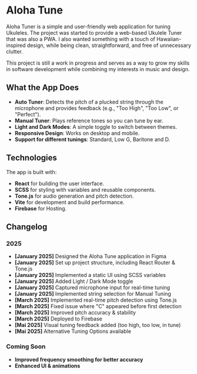 # Aloha Tune
Aloha Tuner is a simple and user-friendly web application for tuning Ukuleles. The project was started to provide a web-based Ukulele Tuner that was also a PWA. I also wanted something with a touch of Hawaiian-inspired design, while being clean, straightforward, and free of unnecessary clutter. 

This project is still a work in progress and serves as a way to grow my skills in software development while combining my interests in music and design.

## What the App Does

- **Auto Tuner**: Detects the pitch of a plucked string through the microphone and provides feedback (e.g., "Too High", "Too Low", or "Perfect").
- **Manual Tuner**: Plays reference tones so you can tune by ear.
- **Light and Dark Modes**: A simple toggle to switch between themes.
- **Responsive Design**: Works on desktop and mobile.
- **Support for different tunings**: Standard, Low G, Baritone and D.

## Technologies

The app is built with:
- **React** for building the user interface.
- **SCSS** for styling with variables and reusable components.
- **Tone.js** for audio generation and pitch detection.
- **Vite** for development and build performance.
- **Firebase** for Hosting.

## Changelog

### 2025

- **[January 2025]** Designed the Aloha Tune application in Figma
- **[January 2025]** Set up project structure, including React Router & Tone.js
- **[January 2025]** Implemented a static UI using SCSS variables
- **[January 2025]** Added Light / Dark Mode toggle
- **[January 2025]** Captured microphone input for real-time tuning
- **[January 2025]** Implemented string selection for Manual Tuning
- **[March 2025]** Implemented real-time pitch detection using Tone.js
- **[March 2025]** Fixed issue where "C" appeared before first detection
- **[March 2025]** Improved pitch accuracy & stability
- **[March 2025]** Deployed to Firebase
- **[Mai 2025]** Visual tuning feedback added (too high, too low, in tune)
- **[Mai 2025]** Alternative Tuning Options available

### Coming Soon

- **Improved frequency smoothing for better accuracy**
- **Enhanced UI & animations**
